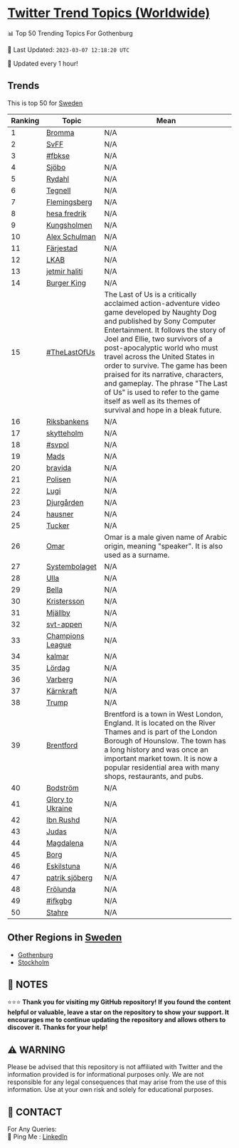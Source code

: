[Twitter Trend Topics (Worldwide)](https://github.com/ErcinDedeoglu/Twitter-Trend-Topics)
==========


📊 Top 50 Trending Topics For Gothenburg

📆 Last Updated: `2023-03-07 12:18:20 UTC`

🔧 Updated every 1 hour!


## Trends

This is top 50 for [Sweden](</Sweden>)

| Ranking | Topic | Mean |
| ------- | ------------ | ------------ |
| 1 | [Bromma](http://twitter.com/search?q=Bromma) | N/A |
| 2 | [SvFF](http://twitter.com/search?q=SvFF) | N/A |
| 3 | [#fbkse](http://twitter.com/search?q=%23fbkse) | N/A |
| 4 | [Sjöbo](http://twitter.com/search?q=Sj%c3%b6bo) | N/A |
| 5 | [Rydahl](http://twitter.com/search?q=Rydahl) | N/A |
| 6 | [Tegnell](http://twitter.com/search?q=Tegnell) | N/A |
| 7 | [Flemingsberg](http://twitter.com/search?q=Flemingsberg) | N/A |
| 8 | [hesa fredrik](http://twitter.com/search?q=hesa+fredrik) | N/A |
| 9 | [Kungsholmen](http://twitter.com/search?q=Kungsholmen) | N/A |
| 10 | [Alex Schulman](http://twitter.com/search?q=Alex+Schulman) | N/A |
| 11 | [Färjestad](http://twitter.com/search?q=F%c3%a4rjestad) | N/A |
| 12 | [LKAB](http://twitter.com/search?q=LKAB) | N/A |
| 13 | [jetmir haliti](http://twitter.com/search?q=jetmir+haliti) | N/A |
| 14 | [Burger King](http://twitter.com/search?q=Burger+King) | N/A |
| 15 | [#TheLastOfUs](http://twitter.com/search?q=%23TheLastOfUs) | The Last of Us is a critically acclaimed action-adventure video game developed by Naughty Dog and published by Sony Computer Entertainment. It follows the story of Joel and Ellie, two survivors of a post-apocalyptic world who must travel across the United States in order to survive. The game has been praised for its narrative, characters, and gameplay. The phrase "The Last of Us" is used to refer to the game itself as well as its themes of survival and hope in a bleak future. |
| 16 | [Riksbankens](http://twitter.com/search?q=Riksbankens) | N/A |
| 17 | [skytteholm](http://twitter.com/search?q=skytteholm) | N/A |
| 18 | [#svpol](http://twitter.com/search?q=%23svpol) | N/A |
| 19 | [Mads](http://twitter.com/search?q=Mads) | N/A |
| 20 | [bravida](http://twitter.com/search?q=bravida) | N/A |
| 21 | [Polisen](http://twitter.com/search?q=Polisen) | N/A |
| 22 | [Lugi](http://twitter.com/search?q=Lugi) | N/A |
| 23 | [Djurgården](http://twitter.com/search?q=Djurg%c3%a5rden) | N/A |
| 24 | [hausner](http://twitter.com/search?q=hausner) | N/A |
| 25 | [Tucker](http://twitter.com/search?q=Tucker) | N/A |
| 26 | [Omar](http://twitter.com/search?q=Omar) | Omar is a male given name of Arabic origin, meaning "speaker". It is also used as a surname. |
| 27 | [Systembolaget](http://twitter.com/search?q=Systembolaget) | N/A |
| 28 | [Ulla](http://twitter.com/search?q=Ulla) | N/A |
| 29 | [Bella](http://twitter.com/search?q=Bella) | N/A |
| 30 | [Kristersson](http://twitter.com/search?q=Kristersson) | N/A |
| 31 | [Mjällby](http://twitter.com/search?q=Mj%c3%a4llby) | N/A |
| 32 | [svt-appen](http://twitter.com/search?q=svt-appen) | N/A |
| 33 | [Champions League](http://twitter.com/search?q=Champions+League) | N/A |
| 34 | [kalmar](http://twitter.com/search?q=kalmar) | N/A |
| 35 | [Lördag](http://twitter.com/search?q=L%c3%b6rdag) | N/A |
| 36 | [Varberg](http://twitter.com/search?q=Varberg) | N/A |
| 37 | [Kärnkraft](http://twitter.com/search?q=K%c3%a4rnkraft) | N/A |
| 38 | [Trump](http://twitter.com/search?q=Trump) | N/A |
| 39 | [Brentford](http://twitter.com/search?q=Brentford) | Brentford is a town in West London, England. It is located on the River Thames and is part of the London Borough of Hounslow. The town has a long history and was once an important market town. It is now a popular residential area with many shops, restaurants, and pubs. |
| 40 | [Bodström](http://twitter.com/search?q=Bodstr%c3%b6m) | N/A |
| 41 | [Glory to Ukraine](http://twitter.com/search?q=Glory+to+Ukraine) | N/A |
| 42 | [Ibn Rushd](http://twitter.com/search?q=Ibn+Rushd) | N/A |
| 43 | [Judas](http://twitter.com/search?q=Judas) | N/A |
| 44 | [Magdalena](http://twitter.com/search?q=Magdalena) | N/A |
| 45 | [Borg](http://twitter.com/search?q=Borg) | N/A |
| 46 | [Eskilstuna](http://twitter.com/search?q=Eskilstuna) | N/A |
| 47 | [patrik sjöberg](http://twitter.com/search?q=patrik+sj%c3%b6berg) | N/A |
| 48 | [Frölunda](http://twitter.com/search?q=Fr%c3%b6lunda) | N/A |
| 49 | [#ifkgbg](http://twitter.com/search?q=%23ifkgbg) | N/A |
| 50 | [Stahre](http://twitter.com/search?q=Stahre) | N/A |



## Other Regions in [Sweden](</Sweden>)

* [Gothenburg](</Sweden/Gothenburg.md>)
* [Stockholm](</Sweden/Stockholm.md>)



## 📝 NOTES

⭐⭐⭐ **Thank you for visiting my GitHub repository! If you found the content helpful or valuable, leave a star on the repository to show your support. It encourages me to continue updating the repository and allows others to discover it. Thanks for your help!**


## ⚠️ WARNING

Please be advised that this repository is not affiliated with Twitter and the information provided is for informational purposes only. We are not responsible for any legal consequences that may arise from the use of this information. Use at your own risk and solely for educational purposes.


## 📨 CONTACT

 For Any Queries:  
            🏓 Ping Me : [LinkedIn](https://www.linkedin.com/in/ercindedeoglu/)
